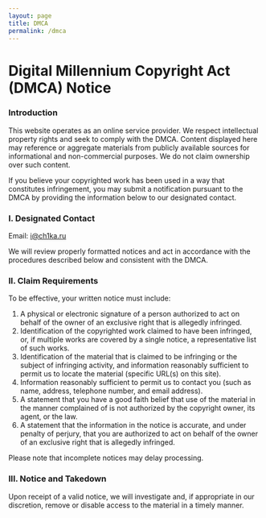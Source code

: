 ```yaml
---
layout: page
title: DMCA
permalink: /dmca
---
```


# Digital Millennium Copyright Act (DMCA) Notice

### Introduction
This website operates as an online service provider. We respect intellectual property rights and seek to comply with the DMCA. Content displayed here may reference or aggregate materials from publicly available sources for informational and non-commercial purposes. We do not claim ownership over such content.

If you believe your copyrighted work has been used in a way that constitutes infringement, you may submit a notification pursuant to the DMCA by providing the information below to our designated contact.

### I. Designated Contact
Email: i@ch1ka.ru

We will review properly formatted notices and act in accordance with the procedures described below and consistent with the DMCA.

### II. Claim Requirements
To be effective, your written notice must include:

1) A physical or electronic signature of a person authorized to act on behalf of the owner of an exclusive right that is allegedly infringed.  
2) Identification of the copyrighted work claimed to have been infringed, or, if multiple works are covered by a single notice, a representative list of such works.  
3) Identification of the material that is claimed to be infringing or the subject of infringing activity, and information reasonably sufficient to permit us to locate the material (specific URL(s) on this site).  
4) Information reasonably sufficient to permit us to contact you (such as name, address, telephone number, and email address).  
5) A statement that you have a good faith belief that use of the material in the manner complained of is not authorized by the copyright owner, its agent, or the law.  
6) A statement that the information in the notice is accurate, and under penalty of perjury, that you are authorized to act on behalf of the owner of an exclusive right that is allegedly infringed.

Please note that incomplete notices may delay processing.

### III. Notice and Takedown
Upon receipt of a valid notice, we will investigate and, if appropriate in our discretion, remove or disable access to the material in a timely manner.